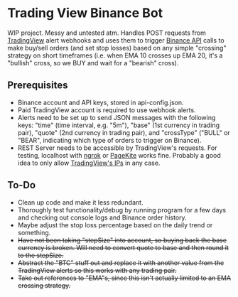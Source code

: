 # Trading View Binance Bot
WIP project. Messy and untested atm. Handles POST requests from [TradingView](https://www.tradingview.com/) alert webhooks and uses them to trigger [Binance API](https://github.com/binance-exchange/binance-official-api-docs/blob/master/rest-api.md) calls to make buy/sell orders (and set stop losses) based on any simple "crossing" strategy on short timeframes (i.e. when EMA 10 crosses up EMA 20, it's a "bullish" cross, so we BUY and wait for a "bearish" cross).

Prerequisites
-------------
* Binance account and API keys, stored in api-config.json.
* Paid TradingView account is required to use webhook alerts. 
* Alerts need to be set up to send JSON messages with the following keys: "time" (time interval, e.g. "5m"), "base" (1st currency in trading pair), "quote" (2nd currency in trading pair), and "crossType" ("BULL" or "BEAR", indicating  which type of orders to trigger on Binance).
* REST Server needs to be accessible by TradingView's requests. For testing, localhost with [ngrok](https://ngrok.com/) or [PageKite](https://pagekite.net/) works fine. Probably a good idea to only allow [TradingView's IPs](https://www.tradingview.com/support/solutions/43000529348-about-webhooks/) in any case.

To-Do
------
* Clean up code and make it less redundant.
* Thoroughly test functionality/debug by running program for a few days and checking out console logs and Binance order history.
* Maybe adjust the stop loss percentage based on the daily trend or something.
* <del>Have not been taking "stepSize" into account, so buying back the base currency is broken. Will need to convert quote to base and then round it to the stepSize.</del>
* <del>Abstract the "BTC" stuff out and replace it with another value from the TradingView alerts so this works with any trading pair.</del>
* <del>Take out references to "EMA"s, since this isn't actually limited to an EMA crossing strategy.</del>
